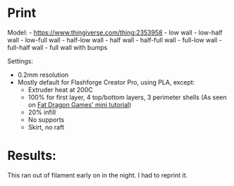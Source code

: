 # Print

Model:
    - https://www.thingiverse.com/thing:2353958
        - low wall
        - low-half wall
        - low-full wall
        - half-low wall
        - half wall
        - half-full wall
        - full-low wall
        - full-half wall
        - full wall with bumps

Settings:
- 0.2mm resolution
- Mostly default for Flashforge Creator Pro, using PLA, except:
    - Extruder heat at 200C
    - 100% for first layer, 4 top/bottom layers, 3 perimeter shells (As seen on [Fat Dragon Games' mini tutorial](https://www.youtube.com/watch?time_continue=716&v=AqEWl51s9Rw&feature=emb_logo))
    - 20% infill
    - No supports
    - Skirt, no raft

# Results:

This ran out of filament early on in the night. I had to reprint it.